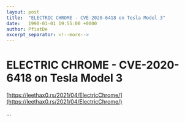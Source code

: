 ```yaml
---
layout: post
title:  "ELECTRIC CHROME - CVE-2020-6418 on Tesla Model 3"
date:   1990-01-01 19:55:00 +0000
author: PfiatDe
excerpt_separator: <!--more-->
---
```


# ELECTRIC CHROME - CVE-2020-6418 on Tesla Model 3
[https://leethax0.rs/2021/04/ElectricChrome/](https://leethax0.rs/2021/04/ElectricChrome/)

...
<!--more-->
